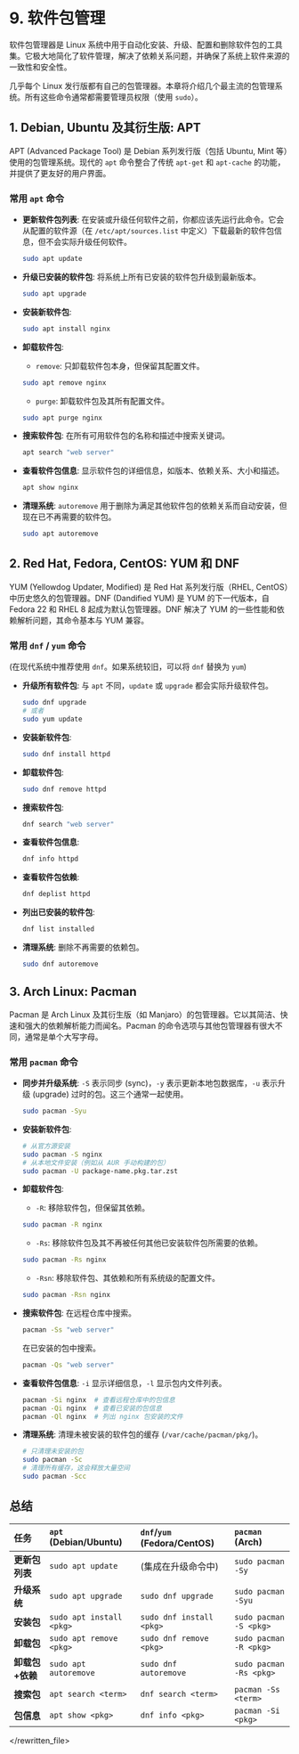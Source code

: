 # 9. 软件包管理

软件包管理器是 Linux 系统中用于自动化安装、升级、配置和删除软件包的工具集。它极大地简化了软件管理，解决了依赖关系问题，并确保了系统上软件来源的一致性和安全性。

几乎每个 Linux 发行版都有自己的包管理器。本章将介绍几个最主流的包管理系统。所有这些命令通常都需要管理员权限（使用 `sudo`）。

## 1. Debian, Ubuntu 及其衍生版: APT

APT (Advanced Package Tool) 是 Debian 系列发行版（包括 Ubuntu, Mint 等）使用的包管理系统。现代的 `apt` 命令整合了传统 `apt-get` 和 `apt-cache` 的功能，并提供了更友好的用户界面。

### 常用 `apt` 命令

- **更新软件包列表**:
  在安装或升级任何软件之前，你都应该先运行此命令。它会从配置的软件源（在 `/etc/apt/sources.list` 中定义）下载最新的软件包信息，但不会实际升级任何软件。
  ```bash
  sudo apt update
  ```

- **升级已安装的软件包**:
  将系统上所有已安装的软件包升级到最新版本。
  ```bash
  sudo apt upgrade
  ```

- **安装新软件包**:
  ```bash
  sudo apt install nginx
  ```

- **卸载软件包**:
  - `remove`: 只卸载软件包本身，但保留其配置文件。
  ```bash
  sudo apt remove nginx
  ```
  - `purge`: 卸载软件包及其所有配置文件。
  ```bash
  sudo apt purge nginx
  ```

- **搜索软件包**:
  在所有可用软件包的名称和描述中搜索关键词。
  ```bash
  apt search "web server"
  ```

- **查看软件包信息**:
  显示软件包的详细信息，如版本、依赖关系、大小和描述。
  ```bash
  apt show nginx
  ```

- **清理系统**:
  `autoremove` 用于删除为满足其他软件包的依赖关系而自动安装，但现在已不再需要的软件包。
  ```bash
  sudo apt autoremove
  ```

## 2. Red Hat, Fedora, CentOS: YUM 和 DNF

YUM (Yellowdog Updater, Modified) 是 Red Hat 系列发行版（RHEL, CentOS）中历史悠久的包管理器。DNF (Dandified YUM) 是 YUM 的下一代版本，自 Fedora 22 和 RHEL 8 起成为默认包管理器。DNF 解决了 YUM 的一些性能和依赖解析问题，其命令基本与 YUM 兼容。

### 常用 `dnf` / `yum` 命令

(在现代系统中推荐使用 `dnf`。如果系统较旧，可以将 `dnf` 替换为 `yum`)

- **升级所有软件包**:
  与 `apt` 不同，`update` 或 `upgrade` 都会实际升级软件包。
  ```bash
  sudo dnf upgrade
  # 或者
  sudo yum update
  ```

- **安装新软件包**:
  ```bash
  sudo dnf install httpd
  ```

- **卸载软件包**:
  ```bash
  sudo dnf remove httpd
  ```

- **搜索软件包**:
  ```bash
  dnf search "web server"
  ```

- **查看软件包信息**:
  ```bash
  dnf info httpd
  ```

- **查看软件包依赖**:
  ```bash
  dnf deplist httpd
  ```

- **列出已安装的软件包**:
  ```bash
  dnf list installed
  ```

- **清理系统**:
  删除不再需要的依赖包。
  ```bash
  sudo dnf autoremove
  ```

## 3. Arch Linux: Pacman

Pacman 是 Arch Linux 及其衍生版（如 Manjaro）的包管理器。它以其简洁、快速和强大的依赖解析能力而闻名。Pacman 的命令选项与其他包管理器有很大不同，通常是单个大写字母。

### 常用 `pacman` 命令

- **同步并升级系统**:
  `-S` 表示同步 (sync)，`-y` 表示更新本地包数据库，`-u` 表示升级 (upgrade) 过时的包。这三个通常一起使用。
  ```bash
  sudo pacman -Syu
  ```

- **安装新软件包**:
  ```bash
  # 从官方源安装
  sudo pacman -S nginx
  # 从本地文件安装（例如从 AUR 手动构建的包）
  sudo pacman -U package-name.pkg.tar.zst
  ```

- **卸载软件包**:
  - `-R`: 移除软件包，但保留其依赖。
  ```bash
  sudo pacman -R nginx
  ```
  - `-Rs`: 移除软件包及其不再被任何其他已安装软件包所需要的依赖。
  ```bash
  sudo pacman -Rs nginx
  ```
  - `-Rsn`: 移除软件包、其依赖和所有系统级的配置文件。
  ```bash
  sudo pacman -Rsn nginx
  ```

- **搜索软件包**:
  在远程仓库中搜索。
  ```bash
  pacman -Ss "web server"
  ```
  在已安装的包中搜索。
  ```bash
  pacman -Qs "web server"
  ```

- **查看软件包信息**:
  `-i` 显示详细信息，`-l` 显示包内文件列表。
  ```bash
  pacman -Si nginx  # 查看远程仓库中的包信息
  pacman -Qi nginx  # 查看已安装的包信息
  pacman -Ql nginx  # 列出 nginx 包安装的文件
  ```

- **清理系统**:
  清理未被安装的软件包的缓存 (`/var/cache/pacman/pkg/`)。
  ```bash
  # 只清理未安装的包
  sudo pacman -Sc
  # 清理所有缓存，这会释放大量空间
  sudo pacman -Scc
  ```

## 总结

| 任务 | `apt` (Debian/Ubuntu) | `dnf`/`yum` (Fedora/CentOS) | `pacman` (Arch) |
| :--- | :--- | :--- | :--- |
| **更新包列表** | `sudo apt update` | (集成在升级命令中) | `sudo pacman -Sy` |
| **升级系统** | `sudo apt upgrade` | `sudo dnf upgrade` | `sudo pacman -Syu` |
| **安装包** | `sudo apt install <pkg>` | `sudo dnf install <pkg>` | `sudo pacman -S <pkg>` |
| **卸载包** | `sudo apt remove <pkg>` | `sudo dnf remove <pkg>` | `sudo pacman -R <pkg>` |
| **卸载包+依赖**| `sudo apt autoremove` | `sudo dnf autoremove` | `sudo pacman -Rs <pkg>` |
| **搜索包** | `apt search <term>` | `dnf search <term>` | `pacman -Ss <term>` |
| **包信息** | `apt show <pkg>` | `dnf info <pkg>` | `pacman -Si <pkg>` |

</rewritten_file> 